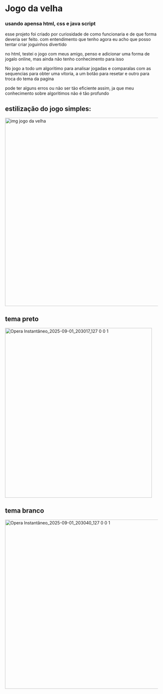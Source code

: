 <h1>Jogo da velha</h1>
<h3>usando apensa html, css e java script</h3>
<p>esse projeto foi criado por curiosidade de como funcionaria e de que forma deveria ser feito. com entendimento que tenho agora eu acho que posso tentar criar joguinhos divertido</p>
<p>no html, testei o jogo com meus amigo, penso e adicionar uma forma de jogalo online, mas ainda não tenho conhecimento para isso</p>

<p>No jogo a todo um algoritimo para analisar jogadas e comparalas com as sequencias para obter uma vitoria, a um botão para resetar e outro para troca do tema da pagina</p>
<p>pode ter alguns erros ou não ser tão eficiente assim, ja que meu conhecimento sobre algoritimos não é tão profundo</p>

<h2>estilização do jogo simples:</h2>
<img width="1316" height="620" alt="img jogo da velha" src="https://github.com/user-attachments/assets/78e5286c-2c88-4457-b82a-e56d1cb415b2" />
<h2>tema preto</h2>
<img width="484" height="559" alt="Opera Instantâneo_2025-09-01_203017_127 0 0 1" src="https://github.com/user-attachments/assets/43f26a7a-fe1e-45ca-9687-e402833536a9" />
<h2>tema branco</h2>
<img width="800" height="557" alt="Opera Instantâneo_2025-09-01_203040_127 0 0 1" src="https://github.com/user-attachments/assets/1eec19a5-dec3-40ee-86df-477ba914c2a7" />

